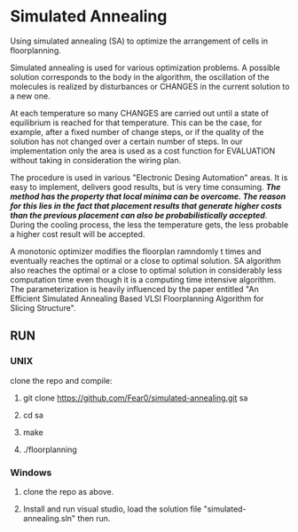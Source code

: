 # Simulated Annealing
Using simulated annealing (SA) to optimize the arrangement of cells in floorplanning.

Simulated annealing is used for various optimization problems. A possible solution corresponds to the body in the algorithm, the oscillation of the molecules is realized by disturbances or CHANGES in the current solution to a new one.

At each temperature so many CHANGES are carried out until a state of equilibrium is reached for that temperature. This can be the case, for example, after a fixed number of change steps, or if the quality of the solution has not changed over a certain number of steps. In our implementation only the area is used as a cost function for EVALUATION
without taking in consideration the wiring plan.

The procedure is used in various "Electronic Desing Automation" areas. It is easy to implement, delivers good results, but is very time consuming. **_The method has the property that local minima can be overcome. The reason for this lies in the fact that placement results that generate higher costs than the previous placement can also be probabilistically accepted_**. During the cooling process, the less the temperature gets, the less probable a higher cost result will be accepted.

A monotonic optimizer modifies the floorplan ramndomly t times and eventually reaches the optimal or a close to optimal solution.
SA algorithm also reaches the optimal or a close to optimal solution in considerably less computation time even though it is a computing time intensive algorithm.
The parameterization is heavily influenced by the paper entitled "An Efficient Simulated Annealing Based VLSI Floorplanning Algorithm for Slicing
Structure".

## RUN

### UNIX
clone the repo and compile: 

1. git clone https://github.com/Fear0/simulated-annealing.git sa

2. cd sa

3. make

4. ./floorplanning

### Windows

1. clone the repo as above. 

2. Install and run visual studio, load the solution file "simulated-annealing.sln" then run.


